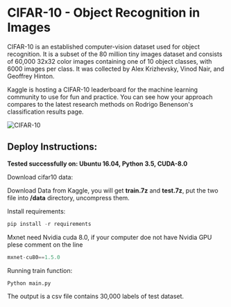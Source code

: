 # CIFAR-10 - Object Recognition in Images


CIFAR-10  is an established computer-vision dataset used for object recognition. It is a subset of the 80 million tiny images dataset and consists of 60,000 32x32 color images containing one of 10 object classes, with 6000 images per class. It was collected by Alex Krizhevsky, Vinod Nair, and Geoffrey Hinton.

Kaggle is hosting a CIFAR-10 leaderboard for the machine learning community to use for fun and practice. You can see how your approach compares to the latest research methods on Rodrigo Benenson's classification results page.

![CIFAR-10](https://storage.googleapis.com/kaggle-competitions/kaggle/3649/media/cifar-10.png)


## Deploy Instructions:

**Tested successfully on: Ubuntu 16.04, Python 3.5, CUDA-8.0**

Download cifar10 data:

Download Data from Kaggle, you will get **train.7z** and **test.7z**, put the two file into **/data** directory, uncompress them.

Install requirements:

``` python
pip install -r requirements
```

Mxnet need Nvidia cuda 8.0, if your computer doe not have Nvidia GPU plese comment on the line

``` python
mxnet-cu80==1.5.0
```

Running train function:

   ```python
Python main.py
   ```

The output is a csv file contains 30,000 labels of test dataset.

